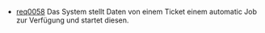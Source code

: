 * [req0058](https://github.com/PolitAktiv/politaktiv-requirements/tree/master/en/requirements/req0058.md) Das System stellt Daten von einem Ticket einem automatic Job zur Verfügung und startet diesen.
